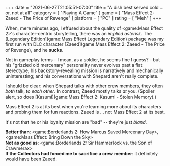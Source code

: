 +++
date = "2021-06-27T21:05:51-07:00"
title = "A dish best served cold ... or, not at all"
category = [ "Playing A Game" ]
game = [ "Mass Effect 2: Zaeed - The Price of Revenge" ]
platform = [ "PC" ]
rating = [ "Meh" ]
+++

When, mere minutes ago, I effused about the quality of <game:Mass Effect 2>'s character-centric storytelling, there was an <i>implied asterisk</i>.  The [Legendary Edition](game:Mass Effect Legendary Edition) package was my first run with DLC character [Zaeed](game:Mass Effect 2: Zaeed - The Price of Revenge), and he <b>sucks</b>.

Not in gameplay terms - I mean, as a soldier, he seems fine I guess? - but his "grizzled old mercenary" personality never evolves past a flat stereotype; his backstory-revealing mission is narratively and mechanically uninteresting; and his conversations with Shepard aren't really complete.

I should be clear: when Shepard talks with other crew members, they often <i>both</i> talk, <i>to each other</i>.  In contrast, Zaeed mostly talks <i>at</i> you.  (Spoiler alert, so does [Kasumi](game:Mass Effect 2: Kasumi - Stolen Memory).)

Mass Effect 2 is at its best when you're learning more about its characters and probing them for fun reactions.  Zaeed is ... not Mass Effect 2 at its best.

It's not that he or his loyalty mission are "bad" -- they're just <i>bland</i>.

<b>Better than</b>: <game:Borderlands 2: How Marcus Saved Mercenary Day>, <game:Mass Effect: Bring Down the Sky>  
<b>Not as good as</b>: <game:Borderlands 2: Sir Hammerlock vs. the Son of Crawmerax>  
<b>If the Collectors had forced me to sacrifice a crew member</b>: it definitely would have been Zaeed.
